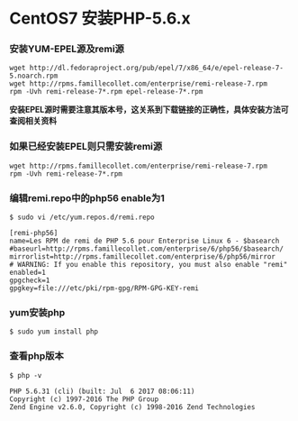 # CentOS7 安装PHP-5.6.x

### 安装YUM-EPEL源及remi源

```
wget http://dl.fedoraproject.org/pub/epel/7/x86_64/e/epel-release-7-5.noarch.rpm
wget http://rpms.famillecollet.com/enterprise/remi-release-7.rpm
rpm -Uvh remi-release-7*.rpm epel-release-7*.rpm
```

**安装EPEL源时需要注意其版本号，这关系到下载链接的正确性，具体安装方法可查阅相关资料**

### 如果已经安装EPEL则只需安装remi源

```
wget http://rpms.famillecollet.com/enterprise/remi-release-7.rpm
rpm -Uvh remi-release-7*.rpm
```

### 编辑remi.repo中的php56 enable为1

`$ sudo vi /etc/yum.repos.d/remi.repo`

    [remi-php56]
    name=Les RPM de remi de PHP 5.6 pour Enterprise Linux 6 - $basearch
    #baseurl=http://rpms.famillecollet.com/enterprise/6/php56/$basearch/
    mirrorlist=http://rpms.famillecollet.com/enterprise/6/php56/mirror
    # WARNING: If you enable this repository, you must also enable "remi"
    enabled=1
    gpgcheck=1
    gpgkey=file:///etc/pki/rpm-gpg/RPM-GPG-KEY-remi

### yum安装php

`$ sudo yum install php`

### 查看php版本

`$ php -v`

    PHP 5.6.31 (cli) (built: Jul  6 2017 08:06:11)
    Copyright (c) 1997-2016 The PHP Group
    Zend Engine v2.6.0, Copyright (c) 1998-2016 Zend Technologies
